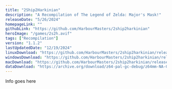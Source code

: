 ```yaml
---
title: "2Ship2Harkinian"
description: "A Recompilation of The Legend of Zelda: Major's Mask!"
releaseDate: "5/26/2024"
homepageLink: ""
githubLink: "https://github.com/HarbourMasters/2ship2harkinian"
heroImage: "/games/2s2h.avif"
tags: ["Recompilation"]
version: "1.1.2"
lastUpdatedDate: "12/19/2024"
linuxDownload: "https://github.com/HarbourMasters/2ship2harkinian/releases/download/1.1.2/2Ship-Satoko-Charlie-Linux.zip"
windowsDownload: "https://github.com/HarbourMasters/2ship2harkinian/releases/download/1.1.2/2Ship-Satoko-Charlie-Win64.zip"
macDownload: "https://github.com/HarbourMasters/2ship2harkinian/releases/download/1.1.2/2Ship-Satoko-Charlie-Mac.zip"
dataDownload: "https://archive.org/download/z64-pal-gc-debug/z64mm-NA-GC.z64"
---
```


Info goes here